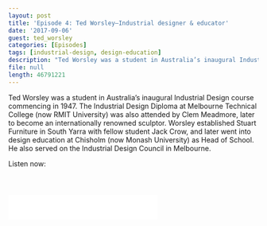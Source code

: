 ```yaml
---
layout: post
title: 'Episode 4: Ted Worsley—Industrial designer & educator'
date: '2017-09-06'
guest: ted_worsley
categories: [Episodes]
tags: [industrial-design, design-education]
description: "Ted Worsley was a student in Australia’s inaugural Industrial Design course commencing in 1947. The Industrial Design Diploma at Melbourne Technical College (now RMIT University) was also attended by Clem Meadmore, later to become an internationally renowned sculptor.\nWorsley established Stuart Furniture in South Yarra with fellow student Jack Crow, and later went into design education at Chisholm (now Monash University) as Head of School. He also served on the Industrial Design Council in Melbourne.\n"
file: null
length: 46791221
---
```


Ted Worsley was a student in Australia’s inaugural Industrial Design course
commencing in 1947. The Industrial Design Diploma at Melbourne Technical College
(now RMIT University) was also attended by Clem Meadmore, later to become an
internationally renowned sculptor.
Worsley established Stuart Furniture in South Yarra with fellow student Jack
Crow, and later went into design education at Chisholm (now Monash University)
as Head of School. He also served on the Industrial Design Council in Melbourne.


Listen now:
<div class="responsive-embed" style="padding-top: 8%;">
  <iframe src="x" class="responsive-embed-item" height="50" frameborder="0" webkitallowfullscreen="true" mozallowfullscreen="true" allowfullscreen></iframe>
</div>
